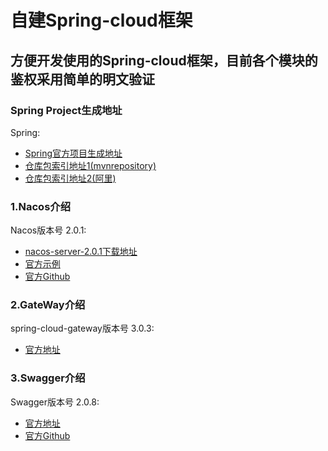 # 自建Spring-cloud框架

## 方便开发使用的Spring-cloud框架，目前各个模块的鉴权采用简单的明文验证

### Spring Project生成地址

Spring:

* [Spring官方项目生成地址](https://start.spring.io/)
* [仓库包索引地址1(mvnrepository)](https://mvnrepository.com/)
* [仓库包索引地址2(阿里)](https://maven.aliyun.com/mvn/guide)

### 1.Nacos介绍

Nacos版本号 2.0.1:

* [nacos-server-2.0.1下载地址](https://github.com/alibaba/nacos/releases/tag/2.0.1)
* [官方示例](http://console.nacos.io/nacos/index.html#/login)
* [官方Github](https://github.com/alibaba/nacos)

### 2.GateWay介绍

spring-cloud-gateway版本号 3.0.3:

* [官方地址](https://spring.io/projects/spring-cloud-gateway)

### 3.Swagger介绍

Swagger版本号 2.0.8:

* [官方地址](https://xiaoym.gitee.io/knife4j/)
* [官方Github](https://github.com/xiaoymin/swagger-bootstrap-ui)
